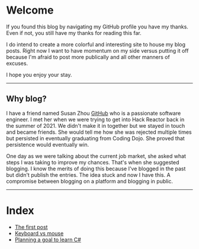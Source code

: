 # Welcome
If you found this blog by navigating my GitHub profile you have my thanks. Even if not, you still have my thanks for reading this far.

I do intend to create a more colorful and interesting site to house my blog posts. Right now I want to have momentum on my side versus putting it off because I'm afraid to post more publically and all other manners of excuses.

I hope you enjoy your stay.

---
## Why blog?
I have a friend named Susan Zhou [GitHub](https://github.com/ZhouSusan) who is a passionate software engineer. I met her when we were trying to get into Hack Reactor back in the summer of 2021. We didn't make it in together but we stayed in touch and became friends. She would tell me how she was rejected multiple times but persisted in eventually graduating from Coding Dojo. She proved that persistence would eventually win.

One day as we were talking about the current job market, she asked what steps I was taking to improve my chances. That's when she suggested blogging. I know the merits of doing this because I've blogged in the past but didn't publish the entries. The idea stuck and now I have this. A compromise between blogging on a platform and blogging in public.

---
# Index
- [The first post](blog_1.md)
- [Keyboard vs mouse](blog_2.md)
- [Planning a goal to learn C#](blog_3.md)